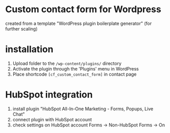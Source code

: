 # Custom contact form for Wordpress

created from a template "WordPress plugin boilerplate generator" (for further scaling)

# installation

1. Upload folder to the `/wp-content/plugins/` directory
2. Activate the plugin through the 'Plugins' menu in WordPress
3. Place shortcode `[cf_custom_contact_form]` in contact page

# HubSpot integration
1. install plugin "HubSpot All-In-One Marketing - Forms, Popups, Live Chat"
2. connect plugin with HubSpot account
3. check settings on HubSpot account Forms -> Non-HubSpot Forms -> On